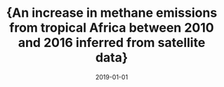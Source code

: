 ---
title: "{An increase in methane emissions from tropical Africa between 2010 and 2016 inferred from satellite data}"
collection: publications
permalink: /publication/2019-01-01-Lunt2019
date: 2019-01-01
venue: 'Atmospheric Chemistry and Physics Discussions'
paperurl: 'https://doi.org/10.5194/acp-2019-477'
citation: 'Lunt et al., <b>{An increase in methane emissions from tropical Africa between 2010 and 2016 inferred from satellite data}</b>, Atmospheric Chemistry and Physics Discussions, 2019-01-01, 10.5194/acp-2019-477'
---